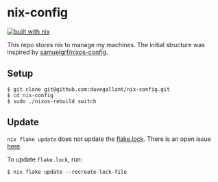 # nix-config

[![built with nix](https://builtwithnix.org/badge.svg)](https://builtwithnix.org)

This repo stores nix to manage my machines. The initial structure was inspired by [samuelgrf/nixos-config](https://gitlab.com/samuelgrf/nixos-config/-/tree/master/).

## Setup

```console
$ git clone git@github.com:davegallant/nix-config.git
$ cd nix-config
$ sudo ./nixos-rebuild switch
```

## Update

`nix flake update` does not update the [flake.lock](./flake.lock). There is an open issue [here](https://github.com/NixOS/nix/issues/3781).

To update `flake.lock`, run:

```console
$ nix flake update --recreate-lock-file
```
